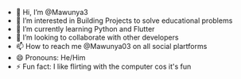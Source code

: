 - 👋 Hi, I’m @Mawunya3
- 👀 I’m interested in Building Projects to solve educational problems
- 🌱 I’m currently learning Python and Flutter
- 💞️ I’m looking to collaborate with other developers
- 📫 How to reach me @Mawunya03 on all social plartforms
- 😄 Pronouns: He/Him
- ⚡ Fun fact: I like flirting with the computer cos it's fun

<!---
Mawunya3/Mawunya3 is a ✨ special ✨ repository because its `README.md` (this file) appears on your GitHub profile.
You can click the Preview link to take a look at your changes.
--->
